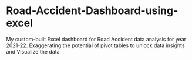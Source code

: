 # Road-Accident-Dashboard-using-excel
My custom-built Excel dashboard for Road Accident data analysis for year 2021-22. Exaggerating the potential of pivot tables to unlock data insights and Visualize the data
